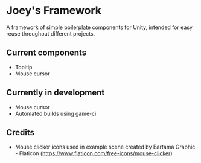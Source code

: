 # Joey's Framework
A framework of simple boilerplate components for Unity, intended for easy reuse throughout different projects.
 
## Current components
- Tooltip
- Mouse cursor

## Currently in development
- Mouse cursor
- Automated builds using game-ci

## Credits
- Mouse clicker icons used in example scene created by Bartama Graphic - Flaticon (https://www.flaticon.com/free-icons/mouse-clicker)